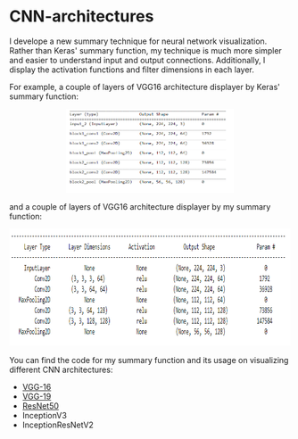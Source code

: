 # CNN-architectures

I develope a new summary technique for neural network visualization. Rather than Keras' summary function, my technique is much more simpler and easier to understand input and output connections. Additionally, I display the activation functions and filter dimensions in each layer.

For example, a couple of layers of VGG16 architecture displayer by Keras' summary function:

<p align="center">
  <img width="300" height="150" src="keras-summary.png">
</p>



and a couple of layers of VGG16 architecture displayer by my summary function:

<p align="center">
  <img width="931" height="210" src="onur-summary.png">
</p>

You can find the code for my summary function and its usage on visualizing different CNN architectures:

- [VGG-16](https://github.com/onuralg/CNN-architectures/blob/master/cnn-architectures-vgg-16.ipynb)
- [VGG-19](https://github.com/onuralg/CNN-architectures/blob/master/cnn-architectures-vgg-19.ipynb)
- [ResNet50](https://github.com/onuralg/CNN-architectures/blob/master/cnn-architectures-resnet50.ipynb)
- InceptionV3
- InceptionResNetV2
